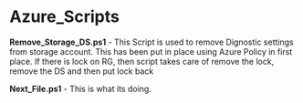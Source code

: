 # Azure_Scripts


**Remove_Storage_DS.ps1** - This Script is used to remove Dignostic settings from storage account. This has been put in place using Azure Policy in first place. If there is lock on RG, then script takes care of remove the lock, remove the DS and then put lock back

**Next_File.ps1** - This is what its doing.
